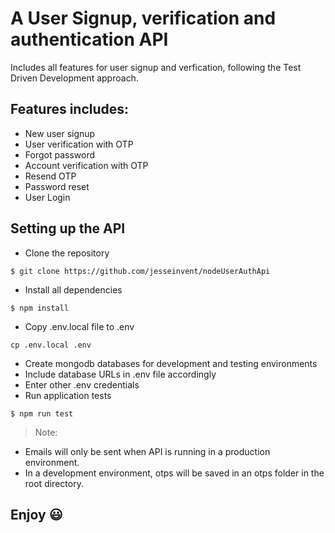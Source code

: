 # A User Signup, verification and authentication API

Includes all features for user signup and verfication, following the Test Driven Development approach.

## Features includes:
- New user signup
- User verification with OTP
- Forgot password
- Account verification with OTP
- Resend OTP
- Password reset
- User Login

## Setting up the API
- Clone the repository
```
$ git clone https://github.com/jesseinvent/nodeUserAuthApi

 ```

 - Install all dependencies
 ```
 $ npm install
 ```

 - Copy .env.local file to .env
 ```
 cp .env.local .env
 ```

- Create mongodb databases for development and testing environments
- Include database URLs in .env file accordingly
- Enter other .env credentials
- Run application tests
```
$ npm run test
```

> Note: 
- Emails will only be sent when API is running in a production environment.
- In a development environment, otps will be saved in an otps folder in the root directory.

## Enjoy 😃
